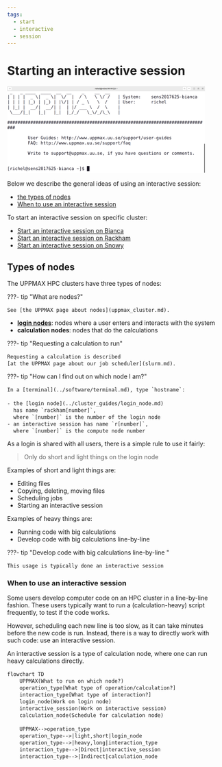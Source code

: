 ```yaml
---
tags:
  - start
  - interactive
  - session
---
```


# Starting an interactive session

![Logged in to Bianca via a terminal](./img/login_bianca_via_terminal_terminal_462_x_202.png)

Below we describe the general ideas of using an interactive session:

- [the types of nodes](#types-of-nodes)
- [When to use an interactive session](#when-to-use-an-interactive-node)

To start an interactive session on specific cluster:

- [Start an interactive session on Bianca](start_interactive_session_on_bianca.md)
- [Start an interactive session on Rackham](start_interactive_session_on_rackham.md)
- [Start an interactive session on Snowy](start_interactive_session_on_snowy.md)

## Types of nodes

The UPPMAX HPC clusters have three types of nodes:

???- tip "What are nodes?"

    See [the UPPMAX page about nodes](uppmax_cluster.md).

- **[login nodes](../cluster_guides/login_node.md)**:
  nodes where a user enters and interacts with the system
- **calculation nodes**: nodes that do the calculations

???- tip "Requesting a calculation to run"

    Requesting a calculation is described
    [at the UPPMAX page about our job scheduler](slurm.md).

???- tip "How can I find out on which node I am?"

    In a [terminal](../software/terminal.md), type `hostname`:

    - the [login node](../cluster_guides/login_node.md)
      has name `rackham[number]`,
      where `[number]` is the number of the login node
    - an interactive session has name `r[number]`,
      where `[number]` is the compute node number

As a login is shared with all users,
there is a simple rule to use it fairly:

> Only do short and light things on the login node

Examples of short and light things are:

- Editing files
- Copying, deleting, moving files
- Scheduling jobs
- Starting an interactive session

Examples of heavy things are:

- Running code with big calculations
- Develop code with big calculations line-by-line

???- tip "Develop code with big calculations line-by-line "

    This usage is typically done an interactive session

### When to use an interactive session

Some users develop computer code on an HPC cluster
in a line-by-line fashion.
These users typically want to run a (calculation-heavy)
script frequently, to test
if the code works.

However, scheduling each new line is too slow, as it
can take minutes before the new code is run.
Instead, there is a way to directly work
with such code: use an interactive session.

An interactive session is a type of calculation node,
where one can run heavy calculations directly.

```mermaid
flowchart TD
    UPPMAX(What to run on which node?)
    operation_type[What type of operation/calculation?]
    interaction_type[What type of interaction?]
    login_node(Work on login node)
    interactive_session(Work on interactive session)
    calculation_node(Schedule for calculation node)

    UPPMAX-->operation_type
    operation_type-->|light,short|login_node
    operation_type-->|heavy,long|interaction_type
    interaction_type-->|Direct|interactive_session
    interaction_type-->|Indirect|calculation_node
```
